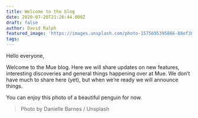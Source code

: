 ```yaml
---
title: Welcome to the blog
date: 2020-07-20T21:26:44.000Z
draft: false
author: David Ralph
featured_image: 'https://images.unsplash.com/photo-1575695395866-88ef389a1332?ixlib=rb-1.2.1&q=80&fm=jpg&crop=entropy&cs=tinysrgb&w=2000&fit=max&ixid=eyJhcHBfaWQiOjExNzczfQ'
tags:
---
```


Hello everyone,

Welcome to the Mue blog. Here we will share updates on new features, interesting discoveries and general things happening over at Mue. We don’t have much to share here (yet), but when we’re ready we will announce things.

You can enjoy this photo of a beautiful penguin for now.

> Photo by Danielle Barnes / Unsplash
